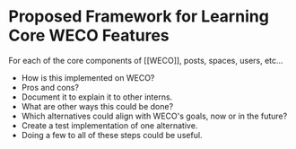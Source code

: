 # Proposed Framework for Learning Core WECO Features

 For each of the core components of [[WECO]], posts, spaces, users, etc...
- How is this implemented on WECO?
- Pros and cons?
- Document it to explain it to other interns.
- What are other ways this could be done?
- Which alternatives could align with WECO's goals, now or in the future?
- Create a test implementation of one alternative.
- Doing a few to all of these steps could be useful.
